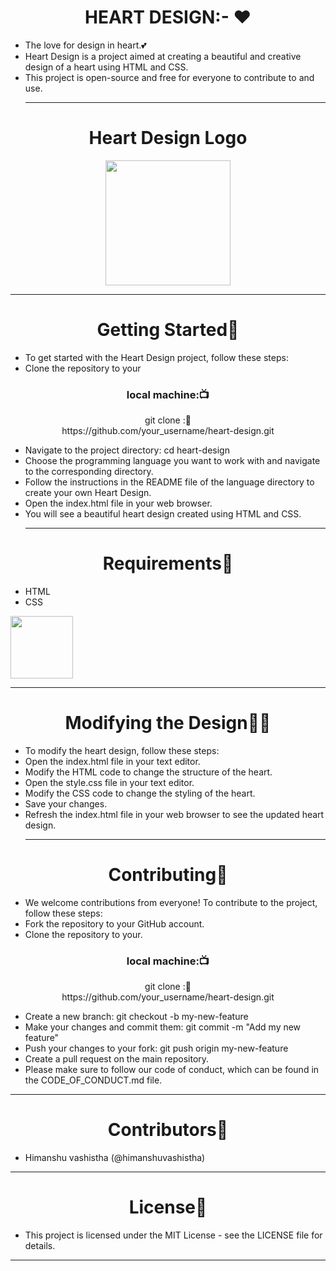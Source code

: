 <h1 align=" center" >HEART DESIGN:-  ❤️</h1>

- The love for design in heart.💕
- Heart Design is a project aimed at creating a beautiful and creative design of a heart using HTML and CSS.
- This project is open-source and free for everyone to contribute to and use.<hr>
<h1 align=" center" >Heart Design Logo</h1>
<p  align=" center" >
<img height="200" wedith="200" src="https://th.bing.com/th/id/OIP.AAAJiEng_CEXdSXVwSrIMAHaEo?pid=ImgDet&rs=1"></p>
  
<hr>
<h1 align=" center" >Getting Started🔆</h1>

- To get started with the Heart Design project, follow these steps:
- Clone the repository to your
<h3 align=" center" >local machine:📺 </h3>

<p  align=" center" >git clone :📝<br> https://github.com/your_username/heart-design.git</p>
  
- Navigate to the project directory: cd heart-design
- Choose the programming language you want to work with and navigate to the corresponding directory.
- Follow the instructions in the README file of the language directory to create your own Heart Design.
- Open the index.html file in your web browser.
- You will see a beautiful heart design created using HTML and CSS.<hr>
<h1 align="center" >Requirements🧾</h1>

- HTML
- CSS
<div align="left" >
<img height="100" wedith="100" src="https://th.bing.com/th/id/OIP.Isi5uf1b_fxf3bDcEYj-9AHaHa?pid=ImgDet&rs=1"></div>
<hr>
<h1 align=" center" >Modifying the Design👩‍💻</h1>

- To modify the heart design, follow these steps:
- Open the index.html file in your text editor.
- Modify the HTML code to change the structure of the heart.
- Open the style.css file in your text editor.
- Modify the CSS code to change the styling of the heart.
- Save your changes.
- Refresh the index.html file in your web browser to see the updated heart design.<hr>
<h1 align=" center" >Contributing👬</h1>

- We welcome contributions from everyone! To contribute to the project, follow these steps:
- Fork the repository to your GitHub account.
- Clone the repository to your.
 <h3 align=" center" >local machine:📺 </h3>

<p  align=" center" >git clone :📝<br> https://github.com/your_username/heart-design.git</p>
  
- Create a new branch: git checkout -b my-new-feature
- Make your changes and commit them: git commit -m "Add my new feature"
- Push your changes to your fork: git push origin my-new-feature
- Create a pull request on the main repository.
- Please make sure to follow our code of conduct, which can be found in the CODE_OF_CONDUCT.md file.
<hr>
<h1 align=" center" >Contributors👬</h1>

- Himanshu vashistha (@himanshuvashistha)
<hr>
<h1 align=" center" >License📙</h1>

- This project is licensed under the MIT License - see the LICENSE file for details.
<hr>




